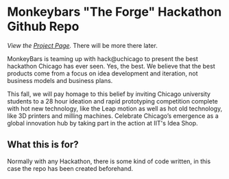 Monkeybars "The Forge" Hackathon Github Repo
============================================

*View the [Project Page](http://forge.hartofchicago.com).* There will be more there later.

MonkeyBars is teaming up with hack@uchicago to present the best hackathon Chicago has ever seen. Yes, the best. We believe that the best products come from a focus on idea development and iteration, not business models and business plans. 

This fall, we will pay homage to this belief by inviting Chicago university students to a 28 hour ideation and rapid prototyping competition complete with hot new technology, like the Leap motion as well as hot old technology, like 3D printers and milling machines. Celebrate Chicago’s emergence as a global innovation hub by taking part in the action at IIT's Idea Shop.

What this is for?
-----------------
Normally with any Hackathon, there is some kind of code written, in this case the repo has been created beforehand.
